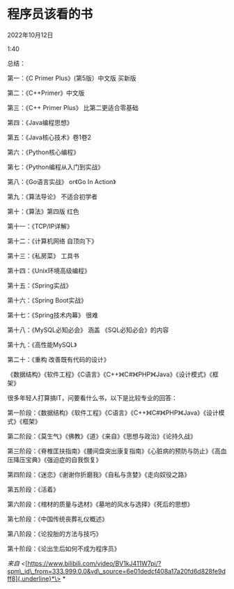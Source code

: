 # 程序员该看的书


2022年10月12日

1:40

 

总结：

第一：《C Primer Plus》(第5版）中文版 买新版

第二：《C++Primer》中文版

第三：《C++ Primer Plus》 比第二更适合零基础

第四：《Java编程思想》

第五：《Java核心技术》卷1卷2

第六：《Python核心编程》

第七：《Python编程从入门到实战》

第八：《Go语言实战》 or《Go In Action》

第九：《算法导论》 不适合初学者

第十：《算法》第四版 红色

第十一：《TCP/IP详解》

第十二：《计算机网络 自顶向下》

第十三：《私房菜》 工具书

第十四：《Unix环境高级编程》

第十五：《Spring实战》

第十六：《Spring Boot实战》

第十七：《Spring技术内幕》 很难

第十八：《MySQL必知必会》 涵盖 《SQL必知必会》的内容

第十九：《高性能MySQL》

第二十：《重构 改善既有代码的设计》

 

《数据结构》《软件工程》《C语言》《C++》《C\#》《PHP》《Java》《设计模式》《框架》

 

很多年轻人打算搞IT，问要看什么书，以下是比较专业的回答：

第一阶段：《数据结构》《软件工程》《C语言》《C++》《C\#》《PHP》《Java》《设计模式》《框架》

第二阶段：《莫生气》《佛教》《道》《来自》《思想与政治》《论持久战》

第三阶段：《脊椎匡扶指南》《腰间盘突出康复指南》《心脏病的预防与防止》《高血压降压宝典》《强迫症的自我恢复》

第四阶段：《迷恋》《谢谢你折磨我》《自私与贪婪》《走向奴役之路》

第五阶段：《活着》

第六阶段：《棺材的质量与选材》《墓地的风水与选择》《死后的思想》

第七阶段：《中国传统丧葬礼仪概述》

第八阶段：《论投胎的方法与技巧》

第十阶段：《论出生后如何不成为程序员》

 

*来自 \<*[https://www.bilibili.com/video/BV1kJ411W7pi/?spm\_id\_from=333.999.0.0&vd\_source=6e01dedcf408a17a20fd6d828fe9dff8]{.underline}*\> *
